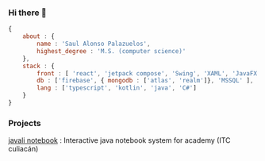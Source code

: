 ### Hi there 👋

```js
{
    about : {
        name : 'Saul Alonso Palazuelos',
        highest_degree : 'M.S. (computer science)'
    },
    stack : {
        front : [ 'react', 'jetpack compose', 'Swing', 'XAML', 'JavaFX'],
        db : ['firebase', { mongodb : ['atlas', 'realm']}, 'MSSQL' ],
        lang : ['typescript', 'kotlin', 'java', 'C#']
    }
}
```
### Projects

[javali notebook](https://github.com/saulpalv/javali-notebook) : Interactive java notebook system for academy (ITC culiacán)
